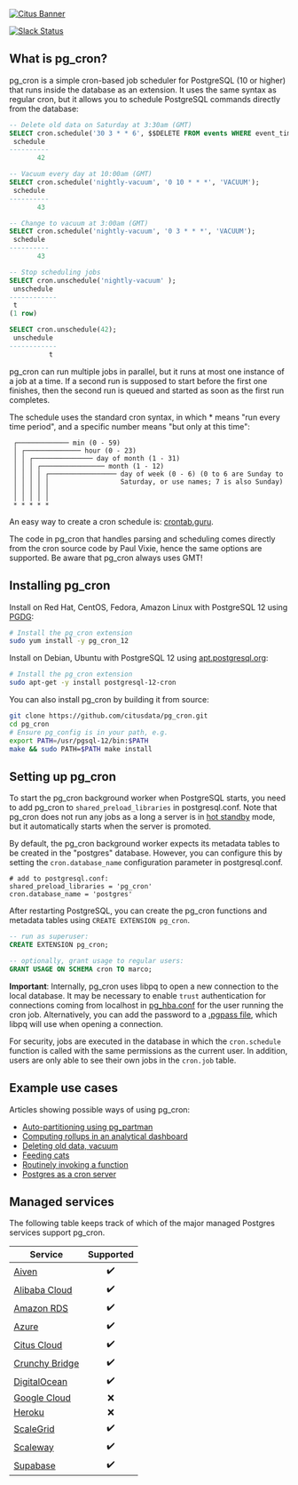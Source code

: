 [![Citus Banner](/github-banner.png)](https://www.citusdata.com/)

[![Slack Status](http://slack.citusdata.com/badge.svg)](https://slack.citusdata.com)

## What is pg_cron?

pg_cron is a simple cron-based job scheduler for PostgreSQL (10 or higher) that runs inside the database as an extension. It uses the same syntax as regular cron, but it allows you to schedule PostgreSQL commands directly from the database:

```sql
-- Delete old data on Saturday at 3:30am (GMT)
SELECT cron.schedule('30 3 * * 6', $$DELETE FROM events WHERE event_time < now() - interval '1 week'$$);
 schedule
----------
       42

-- Vacuum every day at 10:00am (GMT)
SELECT cron.schedule('nightly-vacuum', '0 10 * * *', 'VACUUM');
 schedule
----------
       43

-- Change to vacuum at 3:00am (GMT)
SELECT cron.schedule('nightly-vacuum', '0 3 * * *', 'VACUUM');
 schedule
----------
       43

-- Stop scheduling jobs
SELECT cron.unschedule('nightly-vacuum' );
 unschedule 
------------
 t
(1 row)

SELECT cron.unschedule(42);
 unschedule
------------
          t
```

pg_cron can run multiple jobs in parallel, but it runs at most one instance of a job at a time. If a second run is supposed to start before the first one finishes, then the second run is queued and started as soon as the first run completes.

The schedule uses the standard cron syntax, in which * means "run every time period", and a specific number means "but only at this time":

```
 ┌───────────── min (0 - 59)
 │ ┌────────────── hour (0 - 23)
 │ │ ┌─────────────── day of month (1 - 31)
 │ │ │ ┌──────────────── month (1 - 12)
 │ │ │ │ ┌───────────────── day of week (0 - 6) (0 to 6 are Sunday to
 │ │ │ │ │                  Saturday, or use names; 7 is also Sunday)
 │ │ │ │ │
 │ │ │ │ │
 * * * * *
```

An easy way to create a cron schedule is: [crontab.guru](http://crontab.guru/).

The code in pg_cron that handles parsing and scheduling comes directly from the cron source code by Paul Vixie, hence the same options are supported. Be aware that pg_cron always uses GMT!

## Installing pg_cron

Install on Red Hat, CentOS, Fedora, Amazon Linux with PostgreSQL 12 using [PGDG](https://yum.postgresql.org/repopackages/):

```bash
# Install the pg_cron extension
sudo yum install -y pg_cron_12
```

Install on Debian, Ubuntu with PostgreSQL 12 using [apt.postgresql.org](https://wiki.postgresql.org/wiki/Apt):

```bash
# Install the pg_cron extension
sudo apt-get -y install postgresql-12-cron
```

You can also install pg_cron by building it from source:

```bash
git clone https://github.com/citusdata/pg_cron.git
cd pg_cron
# Ensure pg_config is in your path, e.g.
export PATH=/usr/pgsql-12/bin:$PATH
make && sudo PATH=$PATH make install
```

## Setting up pg_cron

To start the pg_cron background worker when PostgreSQL starts, you need to add pg_cron to `shared_preload_libraries` in postgresql.conf. Note that pg_cron does not run any jobs as a long a server is in [hot standby](https://www.postgresql.org/docs/current/static/hot-standby.html) mode, but it automatically starts when the server is promoted.

By default, the pg_cron background worker expects its metadata tables to be created in the "postgres" database. However, you can configure this by setting the `cron.database_name` configuration parameter in postgresql.conf.

```
# add to postgresql.conf:
shared_preload_libraries = 'pg_cron'
cron.database_name = 'postgres'
```

After restarting PostgreSQL, you can create the pg_cron functions and metadata tables using `CREATE EXTENSION pg_cron`.

```sql
-- run as superuser:
CREATE EXTENSION pg_cron;

-- optionally, grant usage to regular users:
GRANT USAGE ON SCHEMA cron TO marco;
```

**Important**: Internally, pg_cron uses libpq to open a new connection to the local database. It may be necessary to enable `trust` authentication for connections coming from localhost in [pg_hba.conf](https://www.postgresql.org/docs/current/static/auth-pg-hba-conf.html) for the user running the cron job. Alternatively, you can add the password to a [.pgpass file](https://www.postgresql.org/docs/current/static/libpq-pgpass.html), which libpq will use when opening a connection.

For security, jobs are executed in the database in which the `cron.schedule` function is called with the same permissions as the current user. In addition, users are only able to see their own jobs in the `cron.job` table.

## Example use cases

Articles showing possible ways of using pg_cron:

* [Auto-partitioning using pg_partman](https://www.citusdata.com/blog/2018/01/24/citus-and-pg-partman-creating-a-scalable-time-series-database-on-PostgreSQL/)
* [Computing rollups in an analytical dashboard](https://www.citusdata.com/blog/2017/12/27/real-time-analytics-dashboards-with-citus/)
* [Deleting old data, vacuum](https://www.citusdata.com/blog/2016/09/09/pgcron-run-periodic-jobs-in-postgres/)
* [Feeding cats](http://bonesmoses.org/2016/09/09/pg-phriday-irrelevant-inclinations/)
* [Routinely invoking a function](https://fluca1978.github.io/2019/05/21/pgcron.html)
* [Postgres as a cron server](https://supabase.io/blog/2021/03/05/postgres-as-a-cron-server)

## Managed services

The following table keeps track of which of the major managed Postgres services support pg_cron.

| Service       | Supported     |
| ------------- |:-------------:|
| [Aiven](https://aiven.io/postgresql) | :heavy_check_mark: |
| [Alibaba Cloud](https://www.alibabacloud.com/help/doc-detail/150355.htm) | :heavy_check_mark: |
| [Amazon RDS](https://aws.amazon.com/rds/postgresql/)     | :heavy_check_mark:      |          |
| [Azure](https://azure.microsoft.com/en-us/services/postgresql/) | :heavy_check_mark:  |
| [Citus Cloud](https://www.citusdata.com/product/cloud)  | :heavy_check_mark: |
| [Crunchy Bridge](https://www.crunchydata.com/products/crunchy-bridge/?ref=producthunt) | :heavy_check_mark: |
| [DigitalOcean](https://www.digitalocean.com/products/managed-databases/) | :heavy_check_mark: |
| [Google Cloud](https://cloud.google.com/sql/docs/postgres/) | :x:      |
| [Heroku](https://elements.heroku.com/addons/heroku-postgresql) | :x: | |
| [ScaleGrid](https://scalegrid.io/postgresql.html) | :heavy_check_mark:  |
| [Scaleway](https://www.scaleway.com/en/database/) | :heavy_check_mark:  |
| [Supabase](https://supabase.io/docs/guides/database) | :heavy_check_mark:  |

